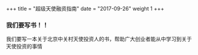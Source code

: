 +++
title = "超级天使融资指南"
date = "2017-09-26"
weight 1
+++

### 我们要写书！！

我们要写一本关于北京中关村天使投资人的书，帮助广大创业者能从中学习到关于天使投资的事情
